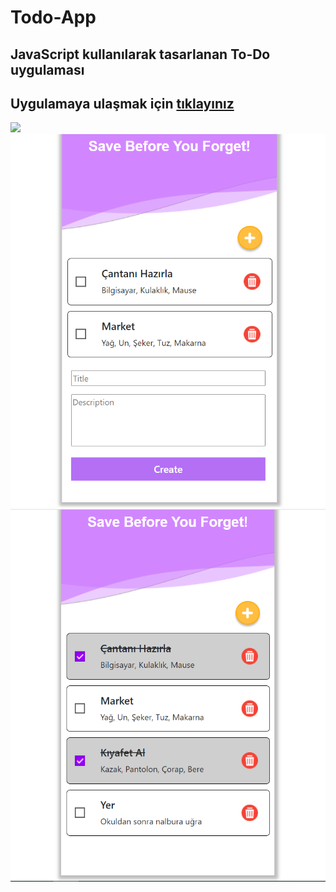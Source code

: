 # Todo-App
## JavaScript kullanılarak tasarlanan To-Do uygulaması
## Uygulamaya ulaşmak için [tıklayınız](https://todo-app-4212a.firebaseapp.com/)
![](https://github.com/Suleymanyldrm/Todo-App/blob/master/assets/images/index-ss.PNG)
![](https://github.com/Suleymanyldrm/Todo-App/blob/master/assets/images/create-ss.PNG)
![](https://github.com/Suleymanyldrm/Todo-App/blob/master/assets/images/checked-ss.PNG)

